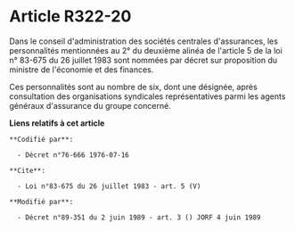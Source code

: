 # Article R322-20

Dans le conseil d'administration des sociétés centrales d'assurances, les personnalités mentionnées au 2° du deuxième alinéa
de l'article 5 de la loi n° 83-675 du 26 juillet 1983 sont nommées par décret sur proposition du ministre de l'économie et
des finances. 

Ces personnalités sont au nombre de six, dont une désignée, après consultation des organisations syndicales représentatives
parmi les agents généraux d'assurance du groupe concerné.

**Liens relatifs à cet article**

	**Codifié par**:

	  - Décret n°76-666 1976-07-16

	**Cite**:

	  - Loi n°83-675 du 26 juillet 1983 - art. 5 (V)

	**Modifié par**:

	  - Décret n°89-351 du 2 juin 1989 - art. 3 () JORF 4 juin 1989
